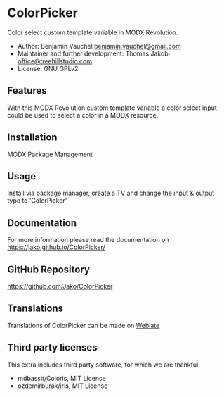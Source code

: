 # ColorPicker

Color select custom template variable in MODX Revolution.

- Author: Benjamin Vauchel <benjamin.vauchel@gmail.com>
- Maintainer and further development: Thomas Jakobi <office@treehillstudio.com>
- License: GNU GPLv2

## Features

With this MODX Revolution custom template variable a color select input
could be used to select a color in a MODX resource.

## Installation

MODX Package Management

## Usage

Install via package manager, create a TV and change the input & output type to 'ColorPicker'

## Documentation

For more information please read the documentation on https://jako.github.io/ColorPicker/

## GitHub Repository

https://github.com/Jako/ColorPicker

## Translations

Translations of ColorPicker can be made on [Weblate](https://hosted.weblate.org/projects/modx-extras/)

## Third party licenses

This extra includes third party software, for which we are thankful.

- mdbassit/Coloris, MIT License
- ozdemirburak/iris, MIT License

